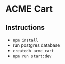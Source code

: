 # ACME Cart

## Instructions

- `npm install`
- run postgres database
- `createdb acme_cart`
- `npm run start:dev`
